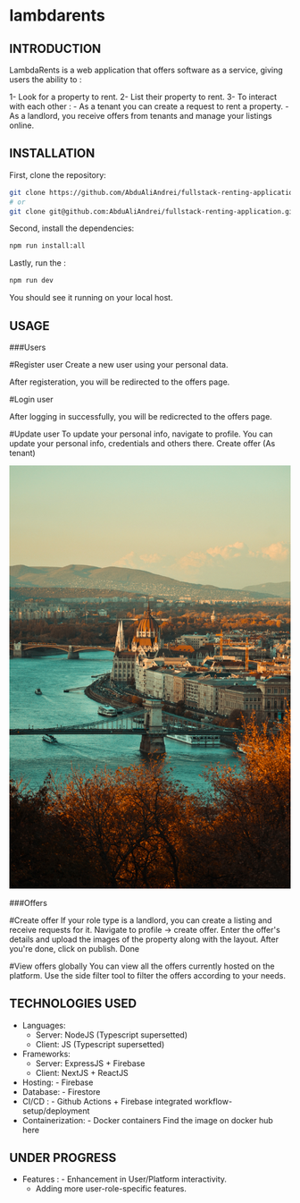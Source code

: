 # lambdarents

INTRODUCTION
------------

LambdaRents is a web application that offers software as a service,
giving users the ability to :

1- Look for a property to rent.
2- List their property to rent. 
3- To interact with each other : 
	- As a tenant you can create a request to rent a property.
	- As a landlord, you receive offers from tenants and manage your listings online. 

INSTALLATION
------------

First, clone the repository:

```bash
git clone https://github.com/AbduAliAndrei/fullstack-renting-application.git
# or
git clone git@github.com:AbduAliAndrei/fullstack-renting-application.git
```
Second, install the dependencies:

```bash
npm run install:all
```

Lastly, run the :
```bash
npm run dev
```

You should see it running on your local host.

USAGE
-----
###Users

#Register user
Create a new user using your personal data. 


After registeration, you will be redirected to the offers page.

#Login user

After logging in successfully, you will be redicrected to the offers page.


#Update user
To update your personal info, navigate to profile.
You can update your personal info, credentials and others there.
Create offer (As tenant)


![alt text](https://github.com/AbduAliAndrei/fullstack-renting-application/blob/main/public/budapest.jpg)


###Offers

#Create offer
If your role type is a landlord, you can create a listing and receive requests for it.
Navigate to profile -> create offer. Enter the offer's details and upload the images 
of the property along with the layout. After you're done, click on publish.
Done

#View offers globally
You can view all the offers currently hosted on the platform. 
Use the side filter tool to filter the offers according to your needs.


TECHNOLOGIES USED
----------------
- Languages:
    - Server: NodeJS (Typescript supersetted)
    - Client: JS (Typescript supersetted)
- Frameworks:
    - Server: ExpressJS + Firebase
    - Client: NextJS + ReactJS
- Hosting:
		- Firebase
- Database:
		- Firestore
- CI/CD :
		- Github Actions + Firebase integrated workflow-setup/deployment
- Containerization:
		- Docker containers  Find the image on docker hub here

UNDER PROGRESS
--------------

- Features :
		- Enhancement in User/Platform interactivity.
    - Adding more user-role-specific features.


